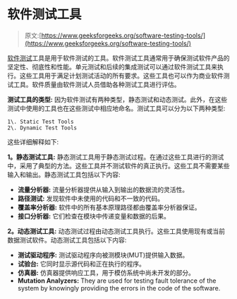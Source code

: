 # 软件测试工具

> 原文:[https://www.geeksforgeeks.org/software-testing-tools/](https://www.geeksforgeeks.org/software-testing-tools/)

[软件测试](https://www.geeksforgeeks.org/software-testing-basics/)工具是用于软件测试的工具。软件测试工具通常用于确保测试软件产品的坚定性、彻底性和性能。单元测试和后续的集成测试可以通过软件测试工具来执行。这些工具用于满足计划测试活动的所有要求。这些工具也可以作为商业软件测试工具。软件质量由软件测试人员借助各种测试工具进行评估。

**测试工具的类型:**
因为软件测试有两种类型，静态测试和动态测试。此外，在这些测试中使用的工具也在这些测试中相应地命名。测试工具可以分为以下两种类型:

```
1\. Static Test Tools
2\. Dynamic Test Tools
```

这些详细解释如下:

**1。静态测试工具:**
静态测试工具用于静态测试过程。在通过这些工具进行的测试中，采用了典型的方法。这些工具并不测试软件的真正执行。这些工具不需要某些输入和输出。静态测试工具包括以下内容:

*   **流量分析器:**
    流量分析器提供从输入到输出的数据流的灵活性。
*   **路径测试:**
    发现软件中未使用的代码和不一致的代码。
*   **覆盖率分析器:**
    软件中的所有基本原理路径都由覆盖率分析器保证。
*   **接口分析器:**
    它们检查在模块中传递变量和数据的后果。

**2。动态测试工具:**
动态测试过程由动态测试工具执行。这些工具使用现有或当前数据测试软件。动态测试工具包括以下内容:

*   **测试驱动程序:**
    测试驱动程序向被测模块(MUT)提供输入数据。
*   **试验台:**
    它同时显示源代码和正在执行的程序。
*   **仿真器:**
    仿真器提供响应工具，用于模仿系统中尚未开发的部分。
*   **Mutation Analyzers:**
    They are used for testing fault tolerance of the system by knowingly providing the errors in the code of the software.